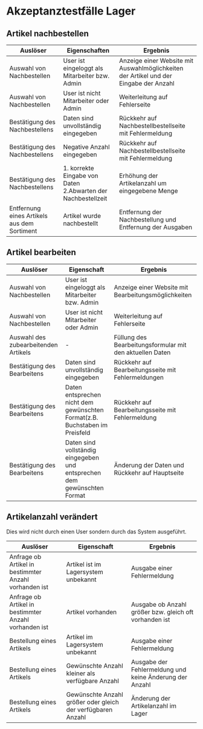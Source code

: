 # Akzeptanztestfälle Lager
## Artikel nachbestellen

|Auslöser|Eigenschaften|Ergebnis|
|--------|----------------|--------|
|Auswahl von Nachbestellen|User ist eingeloggt als Mitarbeiter bzw. Admin|Anzeige einer Website mit Auswahlmöglichkeiten der Artikel und der Eingabe der Anzahl|
|Auswahl von Nachbestellen|User ist nicht Mitarbeiter oder Admin|Weiterleitung auf Fehlerseite
|Bestätigung des Nachbestellens|Daten sind unvollständig eingegeben|Rückkehr auf Nachbestellbestellseite mit Fehlermeldung|
|Bestätigung des Nachbestellens|Negative Anzahl eingegeben|Rückkehr auf Nachbestellbestellseite mit Fehlermeldung|
|Bestätigung des Nachbestellens|1. korrekte Eingabe von Daten 2.Abwarten der Nachbestellzeit| Erhöhung der Artikelanzahl um eingegebene Menge|
|Entfernung eines Artikels aus dem Sortiment|Artikel wurde nachbestellt|Entfernung der Nachbestellung und Entfernung der Ausgaben



## Artikel bearbeiten
|Auslöser|Eigenschaft|Ergebnis|
|--------|-----------|--------|
|Auswahl von Nachbestellen|User ist eingeloggt als Mitarbeiter bzw. Admin|Anzeige einer Website mit Bearbeitungsmöglichkeiten|
|Auswahl von Nachbestellen|User ist nicht Mitarbeiter oder Admin|Weiterleitung auf Fehlerseite
|Auswahl des zubearbeitenden Artikels|-|Füllung des Bearbeitungsformular mit den aktuellen Daten
|Bestätigung des Bearbeitens|Daten sind unvollständig eingegeben|Rückkehr auf Bearbeitungsseite mit Fehlermeldungen|
|Bestätigung des Bearbeitens|Daten entsprechen nicht dem gewünschten Format(z.B. Buchstaben im Preisfeld|Rückkehr auf Bearbeitungsseite mit Fehlermeldung|
Bestätigung des Bearbeitens|Daten sind vollständig eingegeben und entsprechen dem gewünschten Format|Änderung der Daten und Rückkehr auf Hauptseite|

## Artikelanzahl verändert
Dies wird nicht durch einen User sondern durch das System ausgeführt.

|Auslöser|Eigenschaft|Ergebnis|
|--------|-----------|--------|
|Anfrage ob Artikel in bestimmter Anzahl vorhanden ist|Artikel ist im Lagersystem unbekannt|Ausgabe einer Fehlermeldung|
|Anfrage ob Artikel in bestimmter Anzahl vorhanden ist|Artikel vorhanden| Ausgabe ob Anzahl größer bzw. gleich oft vorhanden ist|
|Bestellung eines Artikels|Artikel im Lagersystem unbekannt|Ausgabe einer Fehlermeldung|
|Bestellung eines Artikels|Gewünschte Anzahl kleiner als verfügbare Anzahl|Ausgabe der Fehlermeldung und keine Änderung der Anzahl|
|Bestellung eines Artikels| Gewünschte Anzahl größer oder gleich der verfügbaren Anzahl|Änderung der Artikelanzahl im Lager|